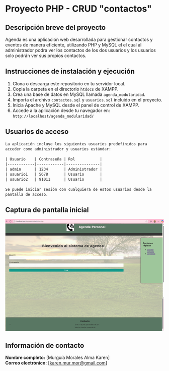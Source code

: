 # Proyecto PHP - CRUD "contactos"

## Descripción breve del proyecto

Agenda es una aplicación web desarrollada para gestionar contactos y eventos de manera eficiente, utilizando PHP y MySQL el el cual al administrador podra ver los contactos de los dos usuarios y los usuarios solo podrán ver sus propios contactos.

## Instrucciones de instalación y ejecución

1. Clona o descarga este repositorio en tu servidor local.
2. Copia la carpeta en el directorio `htdocs` de XAMPP.
3. Crea una base de datos en MySQL llamada `agenda_modularidad`.
4. Importa el archivo `contactos.sql` y  `usuarios.sql` incluido en el proyecto.
5. Inicia Apache y MySQL desde el panel de control de XAMPP.
6. Accede a la aplicación desde tu navegador en:  
    `http://localhost/agenda_modularidad/`

## Usuarios de acceso

    La aplicación incluye los siguientes usuarios predefinidos para acceder como administrador y usuarios estándar:

    | Usuario    | Contraseña | Rol           |
    |------------|------------|---------------|
    | admin      | 1234       | Administrador |
    | usuario1   | 5678       | Usuario       |
    | usuario2   | 91011      | Usuario       |

    Se puede iniciar sesión con cualquiera de estos usuarios desde la pantalla de acceso.

## Captura de pantalla inicial

<p>
    <img src="capturas/Inicio_sesion.png" alt="Captura de pantalla inicial" width="600"/>
</p>

## Información de contacto

**Nombre completo:** [Murguía Morales Alma Karen]  
**Correo electrónico:** [karen.mur.mor@gmail.com]